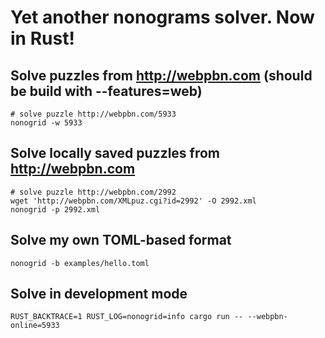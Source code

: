 # Yet another nonograms solver. Now in Rust!

## Solve puzzles from http://webpbn.com (should be build with --features=web)

```
# solve puzzle http://webpbn.com/5933
nonogrid -w 5933
```

## Solve locally saved puzzles from http://webpbn.com

```
# solve puzzle http://webpbn.com/2992
wget 'http://webpbn.com/XMLpuz.cgi?id=2992' -O 2992.xml
nonogrid -p 2992.xml
```

## Solve my own TOML-based format

```
nonogrid -b examples/hello.toml
```


## Solve in development mode

```
RUST_BACKTRACE=1 RUST_LOG=nonogrid=info cargo run -- --webpbn-online=5933
```
